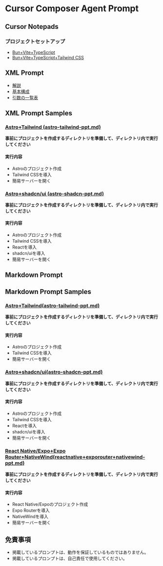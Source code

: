 # Cursor Composer Agent Prompt

## Cursor Notepads

### プロジェクトセットアップ

- [Bun+Vite+TypeScript](notepads/setup/bun-vite-ts.md)
- [Bun+Vite+TypeScript+Tailwind CSS](notepads/setup/bun-vite-ts-tailwindcss.md)

## XML Prompt

- [解説](xml-prompt/explanation.md)
- [基本構成](xml-prompt/basic-configuration.md)
- [引数の一覧表](xml-prompt/basic-arguments.md)

## XML Prompt Samples

### [Astro+Tailwind (astro-tailwind-ppt.md)](xml/astro-tailwind-ppt.md)

**事前にプロジェクトを作成するディレクトリを準備して、ディレクトリ内で実行してください**

#### 実行内容

- Astroのプロジェクト作成
- Tailwind CSSを導入
- 簡易サーバーを開く

### [Astro+shadcn/ui (astro-shadcn-ppt.md)](xml/astro-shadcn-ppt.md)

**事前にプロジェクトを作成するディレクトリを準備して、ディレクトリ内で実行してください**

#### 実行内容

- Astroのプロジェクト作成
- Tailwind CSSを導入
- Reactを導入
- shadcn/uiを導入
- 簡易サーバーを開く

## Markdown Prompt

## Markdown Prompt Samples

### [Astro+Tailwind(astro-tailwind-ppt.md)](markdown/astro-tailwind-ppt.md)

**事前にプロジェクトを作成するディレクトリを準備して、ディレクトリ内で実行してください**

#### 実行内容

- Astroのプロジェクト作成
- Tailwind CSSを導入
- 簡易サーバーを開く

### [Astro+shadcn/ui(astro-shadcn-ppt.md)](markdown/astro-shadcn-ppt.md)

**事前にプロジェクトを作成するディレクトリを準備して、ディレクトリ内で実行してください**

#### 実行内容

- Astroのプロジェクト作成
- Tailwind CSSを導入
- Reactを導入
- shadcn/uiを導入
- 簡易サーバーを開く

### [React Native/Expo+Expo Router+NativeWind(reactnative+exporouter+nativewind-ppt.md)](markdown/reactnative+exporouter+nativewind-ppt.md)

**事前にプロジェクトを作成するディレクトリを準備して、ディレクトリ内で実行してください**

#### 実行内容

- React Native/Expoのプロジェクト作成
- Expo Routerを導入
- NativeWindを導入
- 簡易サーバーを開く

## 免責事項

- 掲載しているプロンプトは、動作を保証しているものではありません。
- 掲載しているプロンプトは、自己責任で使用してください。
